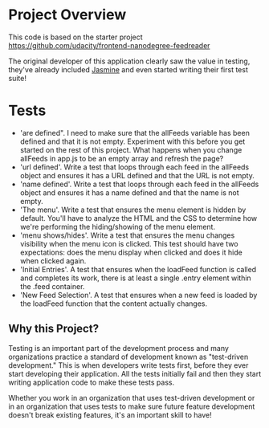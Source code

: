 # Project Overview

This code is based on the starter project https://github.com/udacity/frontend-nanodegree-feedreader

The original developer of this application clearly saw the value in testing, they've already included [Jasmine](http://jasmine.github.io/) and even started writing their first test suite!

# Tests

* 'are defined". I need to make sure that the allFeeds variable has been defined and that it is not
empty. Experiment with this before you get started on the rest of this project. What happens when you change allFeeds in app.js to be an empty array and refresh the page?
* 'url defined'. Write a test that loops through each feed in the allFeeds object and ensures it has a URL defined
and that the URL is not empty.
* 'name defined'. Write a test that loops through each feed in the allFeeds object and ensures it has a name defined and that the name is not empty.
* 'The menu'. Write a test that ensures the menu element is hidden by default. You'll have to analyze the HTML and the CSS to determine how we're performing the hiding/showing of the menu element.
* 'menu shows/hides'. Write a test that ensures the menu changes visibility when the menu icon is clicked. This test should have two expectations: does the menu display when clicked and does it hide when clicked again.
* 'Initial Entries'. A test that ensures when the loadFeed function is called and completes its work, there is at least a single .entry element within the .feed container.
* 'New Feed Selection'. A test that ensures when a new feed is loaded by the loadFeed function that the content actually changes.


## Why this Project?

Testing is an important part of the development process and many organizations practice a standard of development known as "test-driven development." This is when developers write tests first, before they ever start developing their application. All the tests initially fail and then they start writing application code to make these tests pass.

Whether you work in an organization that uses test-driven development or in an organization that uses tests to make sure future feature development doesn't break existing features, it's an important skill to have!
